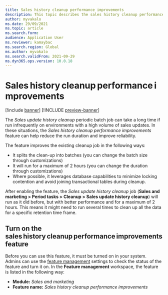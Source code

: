 ```yaml
---
title: Sales history cleanup performance improvements
description: This topic describes the sales history cleanup performance improvements feature and how to enable it.
author: myvakalo
ms.date: 29/09/2021
ms.topic: article
ms.search.form:
audience: Application User
ms.reviewer: kamaybac
ms.search.region: Global
ms.author: myvakalo
ms.search.validFrom: 2021-09-29
ms.dyn365.ops.version: 10.0.18
---
```


# Sales history cleanup performance improvements

[!include [banner](../includes/banner.md)]
[!INCLUDE [preview-banner](../includes/preview-banner.md)]

The *Sales update history cleanup* periodic batch job can take a long time if run infrequently on environments with a high volume of sales updates. In these situations, the *Sales history cleanup performance improvements* feature can help reduce the run duration and improve reliability.

The feature improves the existing cleanup job in the following ways:

- It splits the clean-up into batches (you can change the batch size through customizations)
- It will run for a maximum of 2 hours (you can change the duration through customizations)
- Where possible, it leverages database capabilities to minimize locking contention and avoid joining transactional tables during cleanup.

After enabling the feature, the *Sales update history cleanup* job (**Sales and marketing \> Period tasks \> Cleanup \> Sales update history cleanup**) will run as it did before, but with better performance and for a maximum of 2 hours. This means it might need to run several times to clean up all the data for a specific retention time frame.

## Turn on the sales history cleanup performance improvements feature

Before you can use this feature, it must be turned on in your system. Admins can use the [feature management](../../fin-ops-core/fin-ops/get-started/feature-management/feature-management-overview.md) settings to check the status of the feature and turn it on. In the **Feature management** workspace, the feature is listed in the following way:

- **Module:** *Sales and marketing*
- **Feature name:** *Sales history cleanup performance improvements*

<!-- KFM: We normally do not mention flights. We should probably just list this as new in public preview for 10.0.21. Will it GA with that version? We listed this as a new feature enhancement for 10.0.19, which I suppose we should not have done if it was only private preview at that time. What is it's status now? Is it part of 10.0.21, and scheduled to go GA with that version? The feature still shows a preview flag in feature management, but does not have "(Preview)" in its name, so something is wrong here. ALso, I think all installations are at 10.0.20 as of September (10.0.21 in October), so we shouldn't need to mention versions older than that.

    > [!IMPORTANT]
    > Depending on the version of your environment, follow the instructions below to enable the feature properly: 
    > #### On 10.0.19-10.0.20 versions:
    > The SalesParmCleanupStoredProcedureBuilderFlight flight must be enabled prior feature enablement. To enable the flight, please contact Microsoft support. 
    > #### On 10.0.21 or later versions:
    > The feature can be enabled directly from feature management. 

-->
<!-- KFM: I also removed the following similar details from the TSG item ([Sales update history cleanup job failure or performance issues](../troubleshooting/sales/sales-update-history-cleanup-job-performance-issues.md))



    Below are the exact steps needed to be taken for the feature to be properly enabled, depending on your environment version. 
    
    ### On 10.0.18 or earlier versions: 
    
    The feature is not available. It is recommended to upgrade on a later application version.  
    
    ### On 10.0.19-10.0.20 versions: 
    
    The *SalesParmCleanupStoredProcedureBuilderFlight* flight has to be enabled before the *Sales history cleanup performance improvements* feature is enabled from Feature management. For enabling the flight, please contact Microsoft support. 
    
    ### On 10.0.21 or later versions: 
    
    The feature “Sales history cleanup performance improvements” can be enabled directly from feature management. 

-->
